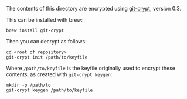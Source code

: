 The contents of this directory are encrypted using [git-crypt](https://www.agwa.name/projects/git-crypt/), version 0.3.

This can be installed with brew:

    brew install git-crypt

Then you can decrypt as follows:

    cd <root of repository>
    git-crypt init /path/to/keyfile

Where `/path/to/keyfile` is the keyfile originally used to encrypt these contents, as created with `git-crypt keygen`:

    mkdir -p /path/to
    git-crypt keygen /path/to/keyfile
